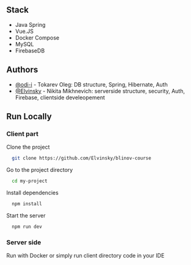 
## Stack

- Java Spring
- Vue.JS
- Docker Compose
- MySQL
- FirebaseDB


## Authors

- [@odi-i](https://github.com/odi-i) - Tokarev Oleg: DB structure, Spring, Hibernate, Auth
- [@Elvinsky](https://github.com/Elvinsky) - Nikita Mikhnevich: serverside structure, security, Auth, Firebase, clientside develeopement

## Run Locally
### Client part
Clone the project

```bash
  git clone https://github.com/Elvinsky/blinov-course
```

Go to the project directory

```bash
  cd my-project
```

Install dependencies

```bash
  npm install
```

Start the server

```bash
  npm run dev
```

### Server side
Run with Docker or simply run client directory code in your IDE


